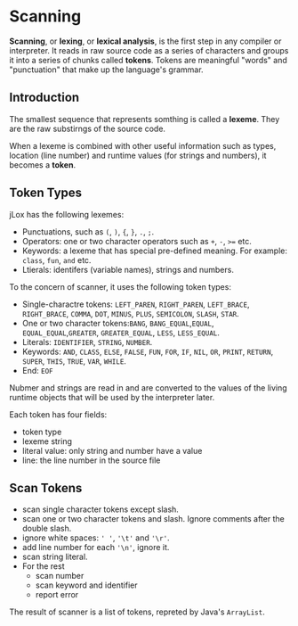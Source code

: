 # Scanning

**Scanning**, or **lexing**, or **lexical analysis**, is the first step in any compiler or interpreter. It reads in raw source code as a series of characters and groups it into a series of chunks called **tokens**. Tokens are meaningful "words" and "punctuation" that make up the language's grammar.

## Introduction

The smallest sequence that represents somthing is called a **lexeme**. They are the raw substirngs of the source code.

When a lexeme is combined with other useful information such as types, location (line number) and runtime values (for strings and numbers), it becomes a **token**.

## Token Types

jLox has the following lexemes:

- Punctuations, such as `(`, `)`, `{`, `}`, `.`, `;`.
- Operators: one or two character operators such as `+`, `-`, `>=` etc.
- Keywords: a lexeme that has special pre-defined meaning. For example: `class`, `fun`, `and` etc.
- Ltierals: identifers (variable names), strings and numbers.

To the concern of scanner, it uses the following token types:

- Single-charactre tokens: `LEFT_PAREN`, `RIGHT_PAREN`, `LEFT_BRACE`, `RIGHT_BRACE`, `COMMA`, `DOT`, `MINUS`, `PLUS`, `SEMICOLON`, `SLASH`, `STAR`.
- One or two character tokens:`BANG`, `BANG_EQUAL`,`EQUAL`, `EQUAL_EQUAL`,`GREATER`, `GREATER_EQUAL`, `LESS`, `LESS_EQUAL`.
- Literals: `IDENTIFIER`, `STRING`, `NUMBER`.
- Keywords: `AND`, `CLASS`, `ELSE`, `FALSE`, `FUN`, `FOR`, `IF`, `NIL`, `OR`, `PRINT`, `RETURN`, `SUPER`, `THIS`, `TRUE`, `VAR`, `WHILE`.
- End: `EOF`

Nubmer and strings are read in and are converted to the values of the living runtime objects that will be used by the interpreter later.

Each token has four fields:

- token type
- lexeme string
- literal value: only string and number have a value
- line: the line number in the source file

## Scan Tokens

- scan single character tokens except slash.
- scan one or two character tokens and slash. Ignore comments after the double slash.
- ignore white spaces: `' '`, `'\t'` and `'\r'`.
- add line number for each `'\n'`, ignore it.
- scan string literal.
- For the rest
  - scan number
  - scan keyword and identifier
  - report error

The result of scanner is a list of tokens, repreted by Java's `ArrayList`.
